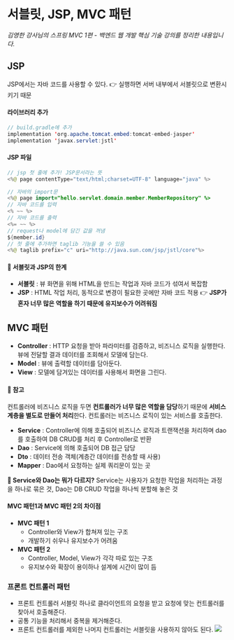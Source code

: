 # 서블릿, JSP, MVC 패턴

_김영한 강사님의 스프링 MVC 1편 - 백엔드 웹 개발 핵심 기술 강의를 정리한 내용입니다._

## JSP
JSP에서는 자바 코드를 사용할 수 있다.
👉 실행하면 서버 내부에서 서블릿으로 변환시키기 때문

#### 라이브러리 추가
```java
// build.gradle에 추가
implementation 'org.apache.tomcat.embed:tomcat-embed-jasper'
implementation 'javax.servlet:jstl'
```

#### JSP 파일
```java
// jsp 첫 줄에 추가! JSP문서라는 뜻
<%@ page contentType="text/html;charset=UTF-8" language="java" %> 

// 자바의 import문
<%@ page import="hello.servlet.domain.member.MemberRepository" %>
// 자바 코드를 입력 
<% ~~ %>
// 자바 코드를 출력
<%= ~~ %>
// request나 model에 담긴 값을 꺼냄
${member.id}
// 첫 줄에 추가하면 taglib 기능을 쓸 수 있음
<%@ taglib prefix="c" uri="http://java.sun.com/jsp/jstl/core"%>
```

#### 🚨 서블릿과 JSP의 한계
- **서블릿** : 뷰 화면을 위해 HTML을 만드는 작업과 자바 코드가 섞여서 복잡함
- **JSP** : HTML 작업 처리, 동적으로 변경이 필요한 곳에만 자바 코드 적용
👉 **JSP가 혼자 너무 많은 역할을 하기 때문에 유지보수가 어려워짐**

## MVC 패턴
- **Controller** : HTTP 요청을 받아 파라미터를 검증하고, 비즈니스 로직을 실행한다. 뷰에 전달할 결과 데이터를 조회해서 모델에 담는다.
- **Model** : 뷰에 출력할 데이터를 담아둔다.
- **View** : 모델에 담겨있는 데이터를 사용해서 화면을 그린다.

#### 🤚 참고
컨트롤러에 비즈니스 로직을 두면 **컨트롤러가 너무 많은 역할을 담당**하기 때문에 **서비스 계층을 별도로 만들어 처리**한다. 컨트롤러는 비즈니스 로직이 있는 서비스를 호출한다. 

- **Service** : Controller에 의해 호출되어 비즈니스 로직과 트랜잭션을 처리하며 dao를 호출하여 DB CRUD를 처리 후 Controller로 반환
- **Dao** : Service에 의해 호출되어 DB 접근 담당
- **Dto** : 데이터 전송 객체(계층간 데이터를 전송할 때 사용)
- **Mapper** : Dao에서 요청하는 실제 쿼리문이 있는 곳

**🤔 Service와 Dao는 뭐가 다르지?**
Service는 사용자가 요청한 작업을 처리하는 과정을 하나로 묶은 것, Dao는 DB CRUD 작업을 하나씩 분할해 놓은 것

#### MVC 패턴1과 MVC 패턴 2의 차이점
- **MVC 패턴 1**
  - Controller와 View가 합쳐져 있는 구조
  - 개발하기 쉬우나 유지보수가 어려움
- **MVC 패턴 2** 
  - Controller, Model, View가 각각 따로 있는 구조
  - 유지보수와 확장이 용이하나 설계에 시간이 많이 듬

### 프론트 컨트롤러 패턴
- 프론트 컨트롤러 서블릿 하나로 클라이언트의 요청을 받고 요청에 맞는 컨트롤러를 찾아서 호출해준다.
- 공통 기능을 처리해서 중복을 제거해준다.
- 프론트 컨트롤러를 제외한 나머지 컨트롤러는 서블릿을 사용하지 않아도 된다.
![](https://images.velog.io/images/3hee_11/post/a0ae2082-b314-4518-8f98-51c1b765bf97/image.png)
